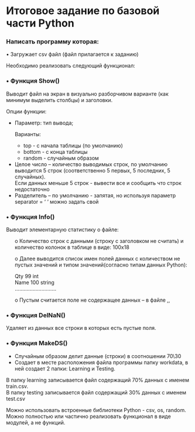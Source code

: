 <h1>Итоговое задание по базовой части Python</h1>
<h3>Написать программу которая:</h3>
<p>•	Загружает csv файл (файл прилагается к заданию)</p>
<p></p>Необходимо реализовать следующий функционал:
<h3>•	Функция Show()</h3>
<p>Выводит файл на экран в визуально разборчивом варианте (как минимум выделить столбцы) и заголовки.</p>
<p>Опции функции:</p>
<ul>
  <li>Параметр: тип вывода;
  <p>Варианты:</p>
  <ul>
    <li>top - с начала таблицы (по умолчанию)</li>
    <li>bottom  - с конца таблицы</li>
    <li>random - случайным образом</li>
  </ul>
  <li>Целое число – количество выводимых строк, по умолчанию выводится 5 строк (соответственно 5 первых, 5 последних, 5 случайных).<br>
  Если данных меньше 5 строк  - вывести все и сообщить что строк недостаточно</li>
  <li>Разделитель – по умолчанию - запятая, но используя параметр separator = ‘ ‘ можно задать свой</li>
</ul>
<h3>•	Функция Info()</h3>
<p>Выводит элементарную статистику о файле:</p>
<ul>
<p>o	Количество строк с данными (строку с заголовком не считать) и количество колонок в таблице в виде: 100х18</p>
<p>o	Далее выводится список имен полей данных с количеством не пустых значений и типом значений(согласно типам данных Python):</p>
	<p>Qty        99  int<br>
	Name  100  string<br>
	............................</p>
<p>o	Пустым считается поле не содержащее данных – в файле  ,,</p>
</ul>
<h3>•	Функция  DelNaN()</h3>
<p>Удаляет из данных все строки в которых есть пустые поля.</p>
<h3>•	Функция MakeDS()</h3>
<ul>
<li>Случайным образом делит данные (строки) в соотношении 70\30</li>
<li>Создает в месте расположения файла программы папку workdata, в ней создает 2 папки: Learning и Testing.</li>
</ul>
<p>В папку learning записывается файл содержащий 70% данных с именем train.csv.<br>В папку testing записывается файл содержащий 30% данных с именем test.csv</p>
<p>Можно использовать встроенные библиотеки Python - csv, os, random. Можно полностью или частично реализовать функционал в виде модулей, а не функций.</p>

